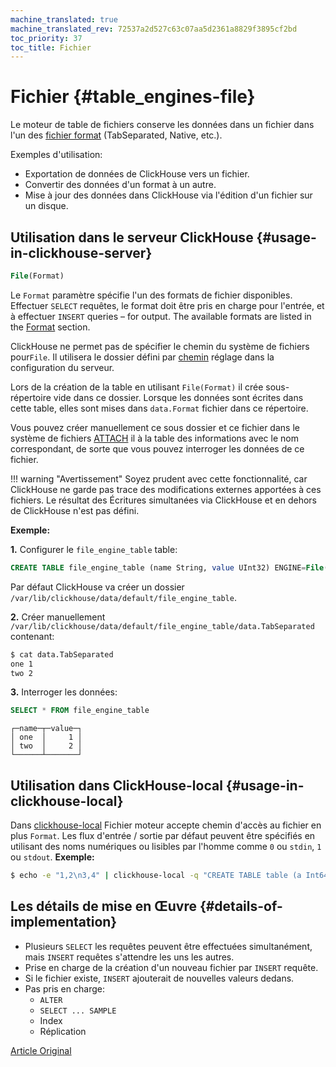 ```yaml
---
machine_translated: true
machine_translated_rev: 72537a2d527c63c07aa5d2361a8829f3895cf2bd
toc_priority: 37
toc_title: Fichier
---
```


# Fichier {#table_engines-file}

Le moteur de table de fichiers conserve les données dans un fichier dans l'un des [fichier
format](../../../interfaces/formats.md#formats) (TabSeparated, Native, etc.).

Exemples d'utilisation:

-   Exportation de données de ClickHouse vers un fichier.
-   Convertir des données d'un format à un autre.
-   Mise à jour des données dans ClickHouse via l'édition d'un fichier sur un disque.

## Utilisation dans le serveur ClickHouse {#usage-in-clickhouse-server}

``` sql
File(Format)
```

Le `Format` paramètre spécifie l'un des formats de fichier disponibles. Effectuer
`SELECT` requêtes, le format doit être pris en charge pour l'entrée, et à effectuer
`INSERT` queries – for output. The available formats are listed in the
[Format](../../../interfaces/formats.md#formats) section.

ClickHouse ne permet pas de spécifier le chemin du système de fichiers pour`File`. Il utilisera le dossier défini par [chemin](../../../operations/server-configuration-parameters/settings.md) réglage dans la configuration du serveur.

Lors de la création de la table en utilisant `File(Format)` il crée sous-répertoire vide dans ce dossier. Lorsque les données sont écrites dans cette table, elles sont mises dans `data.Format` fichier dans ce répertoire.

Vous pouvez créer manuellement ce sous dossier et ce fichier dans le système de fichiers [ATTACH](../../../sql-reference/statements/misc.md) il à la table des informations avec le nom correspondant, de sorte que vous pouvez interroger les données de ce fichier.

!!! warning "Avertissement"
    Soyez prudent avec cette fonctionnalité, car ClickHouse ne garde pas trace des modifications externes apportées à ces fichiers. Le résultat des Écritures simultanées via ClickHouse et en dehors de ClickHouse n'est pas défini.

**Exemple:**

**1.** Configurer le `file_engine_table` table:

``` sql
CREATE TABLE file_engine_table (name String, value UInt32) ENGINE=File(TabSeparated)
```

Par défaut ClickHouse va créer un dossier `/var/lib/clickhouse/data/default/file_engine_table`.

**2.** Créer manuellement `/var/lib/clickhouse/data/default/file_engine_table/data.TabSeparated` contenant:

``` bash
$ cat data.TabSeparated
one 1
two 2
```

**3.** Interroger les données:

``` sql
SELECT * FROM file_engine_table
```

``` text
┌─name─┬─value─┐
│ one  │     1 │
│ two  │     2 │
└──────┴───────┘
```

## Utilisation dans ClickHouse-local {#usage-in-clickhouse-local}

Dans [clickhouse-local](../../../operations/utilities/clickhouse-local.md) Fichier moteur accepte chemin d'accès au fichier en plus `Format`. Les flux d'entrée / sortie par défaut peuvent être spécifiés en utilisant des noms numériques ou lisibles par l'homme comme `0` ou `stdin`, `1` ou `stdout`.
**Exemple:**

``` bash
$ echo -e "1,2\n3,4" | clickhouse-local -q "CREATE TABLE table (a Int64, b Int64) ENGINE = File(CSV, stdin); SELECT a, b FROM table; DROP TABLE table"
```

## Les détails de mise en Œuvre {#details-of-implementation}

-   Plusieurs `SELECT` les requêtes peuvent être effectuées simultanément, mais `INSERT` requêtes s'attendre les uns les autres.
-   Prise en charge de la création d'un nouveau fichier par `INSERT` requête.
-   Si le fichier existe, `INSERT` ajouterait de nouvelles valeurs dedans.
-   Pas pris en charge:
    -   `ALTER`
    -   `SELECT ... SAMPLE`
    -   Index
    -   Réplication

[Article Original](https://clickhouse.tech/docs/en/operations/table_engines/file/) <!--hide-->
